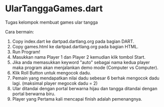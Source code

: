 # UlarTanggaGames.dart
Tugas kelompok membuat games ular tangga

Cara bermain:
1. Copy index.dart ke dartpad.dartlang.org pada bagian DART.
2. Copy games.html ke dartpad.dartlang.org pada bagian HTML.
3. Run Program!
4. Masukkan nama Player 1 dan Player 2 kemudian klik tombol Start.
5. Jika anda memasukkan keyword "auto" sebagai nama kedua player maka program akan menjalankan demo mode (Computer vs Computer).
6. Klik Roll Button untuk mengocok dadu.
7. Pemain yang mendapatkan nilai dadu sebesar 6 berhak mengocok dadu lagi. (maksimal player megocok dadu = 2)
8. Ular ditandai dengan portal berwarna hijau dan tangga ditandai dengan portal berwarna biru.
9. Player yang Pertama kali mencapai finish adalah pemenangnya.
